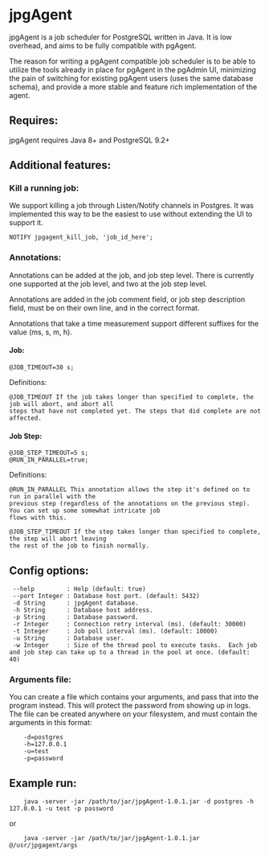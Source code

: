# jpgAgent
jpgAgent is a job scheduler for PostgreSQL written in Java. It is low overhead, and aims to be fully
compatible with pgAgent.

The reason for writing a pgAgent compatible job scheduler is to be able to utilize the tools already in place
for pgAgent in the pgAdmin UI, minimizing the pain of switching for existing pgAgent users (uses the same database schema),
and provide a more stable and feature rich implementation of the agent.


## Requires:
jpgAgent requires Java 8+ and PostgreSQL 9.2+

## Additional features:
### Kill a running job:
We support killing a job through Listen/Notify channels in Postgres.  It was implemented this way to be the easiest
to use without extending the UI to support it.

    NOTIFY jpgagent_kill_job, 'job_id_here';

### Annotations:
Annotations can be added at the job, and job step level.  There is currently one supported at the job level, and 
two at the job step level.

Annotations are added in the job comment field, or job step description field, must be on their own line, and in the correct format.

Annotations that take a time measurement support different suffixes for the value (ms, s, m, h).

#### Job:

    @JOB_TIMEOUT=30 s;

Definitions:
    
    @JOB_TIMEOUT If the job takes longer than specified to complete, the job will abort, and abort all 
    steps that have not completed yet. The steps that did complete are not affected.
    
#### Job Step:
    
    @JOB_STEP_TIMEOUT=5 s;
    @RUN_IN_PARALLEL=true;
    
Definitions:

    @RUN_IN_PARALLEL This annotation allows the step it's defined on to run in parallel with the 
    previous step (regardless of the annotations on the previous step).  You can set up some somewhat intricate job 
    flows with this.
    
    @JOB_STEP_TIMEOUT If the step takes longer than specified to complete, the step will abort leaving
    the rest of the job to finish normally.
   
    

## Config options:
     --help         : Help (default: true)
     --port Integer : Database host port. (default: 5432)
     -d String      : jpgAgent database.
     -h String      : Database host address.
     -p String      : Database password.
     -r Integer     : Connection retry interval (ms). (default: 30000)
     -t Integer     : Job poll interval (ms). (default: 10000)
     -u String      : Database user.
     -w Integer     : Size of the thread pool to execute tasks.  Each job and job step can take up to a thread in the pool at once. (default: 40)
     
### Arguments file:
You can create a file which contains your arguments, and pass that into the program instead.  This will protect the password from showing up in logs.
The file can be created anywhere on your filesystem, and must contain the arguments in this format:

        -d=postgres
        -h=127.0.0.1
        -u=test
        -p=password

## Example run:

        java -server -jar /path/to/jar/jpgAgent-1.0.1.jar -d postgres -h 127.0.0.1 -u test -p password 
or        

        java -server -jar /path/to/jar/jpgAgent-1.0.1.jar @/usr/jpgagent/args